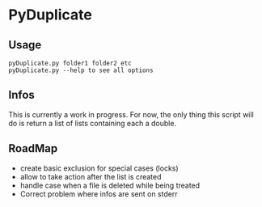 PyDuplicate
=============

Usage
------------

    pyDuplicate.py folder1 folder2 etc
    pyDuplicate.py --help to see all options
    
Infos
------------
This is currently a work in progress. For now, the only thing this script will do is return a list of lists containing each a double.

RoadMap
------------
 - create basic exclusion for special cases (locks)
 - allow to take action after the list is created
 - handle case when a file is deleted while being treated
 - Correct problem where infos are sent on stderr

